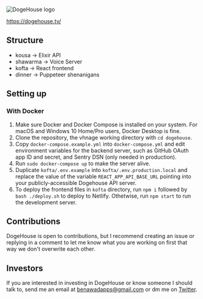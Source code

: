 ![DogeHouse logo](/dogehouse-github.png "DogeHouse")

https://dogehouse.tv/

## Structure

- kousa -> Elixir API
- shawarma -> Voice Server
- kofta -> React frontend
- dinner -> Puppeteer shenanigans

## Setting up

### With Docker

1. Make sure Docker and Docker Compose is installed on your system. For macOS and Windows 10 Home/Pro users, Docker Desktop is fine.
2. Clone the repository, the vhnage working directory with `cd dogehouse`.
3. Copy `docker-compose.example.yml` into `docker-compose.yml` and edit environment variables for the backend server, such as GitHub OAuth app ID and secret, and Sentry DSN (only needed in production).
4. Run `sudo docker-compose up` to make the server alive.
5. Duplicate `kofta/.env.example` into `kofta/.env.production.local` and replace the value of the variable `REACT_APP_API_BASE_URL` pointing into your publicly-accessible Dogehouse API server.
6. To deploy the frontend files in `kofta` directory, run `npm i` followed by `bash ./deploy.sh` to deploy to Netlify. Othetwise, run `npm start` to run the development server.

## Contributions

DogeHouse is open to contributions, but I recommend creating an issue or replying in a comment to let me know what you are working on first that way we don't overwrite each other.

## Investors

If you are interested in investing in DogeHouse or know someone I should talk to, send me an email at benawadapps@gmail.com or dm me on [Twitter](https://twitter.com/benawad).
